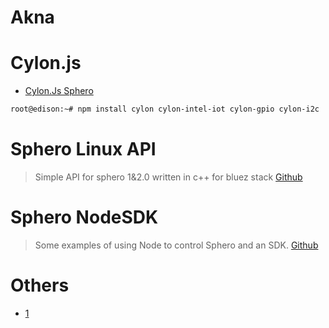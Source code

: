 # Akna

> [](https://en.wikipedia.org/wiki/Akna)

# Cylon.js

- [Cylon.Js Sphero](https://cylonjs.com/documentation/platforms/sphero/)

```sh
root@edison:~# npm install cylon cylon-intel-iot cylon-gpio cylon-i2c
```

# Sphero Linux API

> Simple API for sphero 1&2.0 written in c++ for bluez stack [Github](https://github.com/slock83/sphero-linux-api)


# Sphero NodeSDK

> Some examples of using Node to control Sphero and an SDK. [Github](https://github.com/sphero-atx/Sphero-NodeSDK)

# Others

- [1](https://medium.com/@Charlie__Gerard/control-the-sphero-with-the-leap-motion-using-node-js-ee6979c0fdcb)

